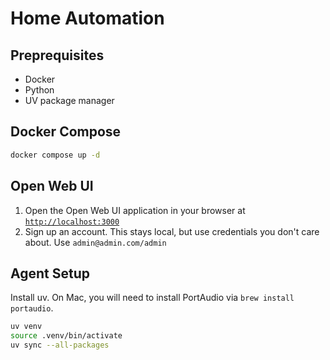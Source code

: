 # Home Automation

## Preprequisites

* Docker
* Python
* UV package manager

## Docker Compose

```bash
docker compose up -d
```

## Open Web UI

1. Open the Open Web UI application in your browser at [`http://localhost:3000`](http://localhost:3000)
1. Sign up an account. This stays local, but use credentials you don't care about. Use `admin@admin.com/admin`

## Agent Setup

Install uv. On Mac, you will need to install PortAudio via `brew install portaudio`.

```bash
uv venv
source .venv/bin/activate
uv sync --all-packages
```
